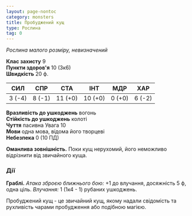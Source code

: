 ```yaml
---
layout: page-nontoc
category: monsters
title: Пробуджений кущ
type: Рослина
tag: 0
---
```


_Рослина малого розміру, невизначений_  

**Клас захисту** 9    
**Пункти здоров'я** 10 (3к6)    
**Швидкість** 20 ф.  

| СИЛ    | СПР    | СТА     | ІНТ     | МДР    | ХАР    |
| ------ | ------ | ------- | ------- | ------ | ------ |
| 3 (-4) | 8 (-1) | 11 (+0) | 10 (+0) | 0 (+0) | 6 (-2) |

**Вразливість до ушкоджень** вогонь    
**Стійкість до ушкоджень** колоті    
**Чуття** пасивна Увага 10    
**Мови** одна мова, відома його творцеві    
**Небезпека** 0 (10 ПД)  

**Оманлива зовнішність.** Поки кущ нерухомий, його неможливо відрізнити від звичайного куща.  

### Дії
**Граблі.** _Атака зброєю ближнього бою:_ +1 до влучання, досяжність 5 ф, одна ціль. _Влучання:_ 1 (1к4 - 1) рубаних ушкоджень.  

Пробуджений кущ - це звичайний кущ, якому надали свідомість та рухливість чарами пробудження або подібною магією. 

